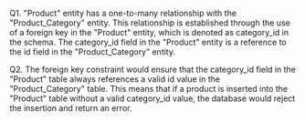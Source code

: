 Q1.
"Product" entity has a one-to-many relationship with the "Product_Category" entity. This relationship is established through the use of a foreign key in the "Product" entity, which is denoted as category_id in the schema. The category_id field in the "Product" entity is a reference to the id field in the "Product_Category" entity. 


Q2.
The foreign key constraint would ensure that the category_id field in the "Product" table always references a valid id value in the "Product_Category" table. This means that if a product is inserted into the "Product" table without a valid category_id value, the database would reject the insertion and return an error.
